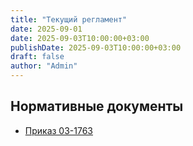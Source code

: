 ```yaml
---
title: "Текущий регламент"
date: 2025-09-01
date: 2025-09-03T10:00:00+03:00
publishDate: 2025-09-03T10:00:00+03:00
draft: false
author: "Admin"
---
```


## Нормативные документы
- [Приказ 03-1763](/downloads/03-1763_11.09.2025.pdf)
